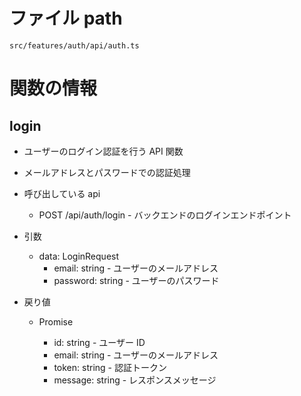 # ファイル path

```
src/features/auth/api/auth.ts
```

# 関数の情報

## login

- ユーザーのログイン認証を行う API 関数
- メールアドレスとパスワードでの認証処理

- 呼び出している api

  - POST /api/auth/login - バックエンドのログインエンドポイント

- 引数

  - data: LoginRequest
    - email: string - ユーザーのメールアドレス
    - password: string - ユーザーのパスワード

- 戻り値
  - Promise<LoginResponse>
    - id: string - ユーザー ID
    - email: string - ユーザーのメールアドレス
    - token: string - 認証トークン
    - message: string - レスポンスメッセージ
